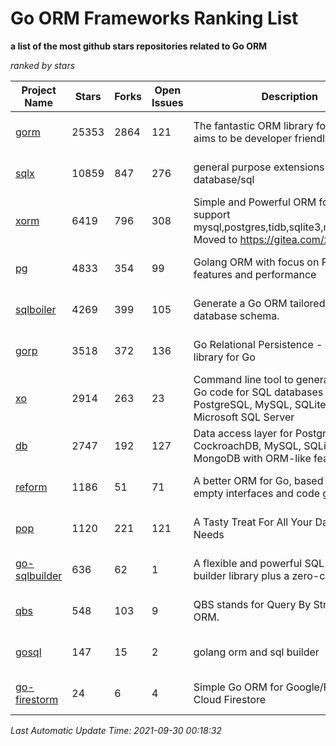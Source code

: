Go ORM Frameworks Ranking List
==========

**a list of the most github stars repositories related to Go ORM**

*ranked by stars*

| Project Name | Stars | Forks | Open Issues | Description | Last Commit |
| ------------ | ----- | ----- | ----------- | ----------- | ----------- |
| [gorm](https://github.com/go-gorm/gorm) | 25353 | 2864 | 121 | The fantastic ORM library for Golang, aims to be developer friendly | 2021-09-29 06:02:35 |
| [sqlx](https://github.com/jmoiron/sqlx) | 10859 | 847 | 276 | general purpose extensions to golang's database/sql | 2021-05-15 17:05:56 |
| [xorm](https://github.com/go-xorm/xorm) | 6419 | 796 | 308 | Simple and Powerful ORM for Go, support mysql,postgres,tidb,sqlite3,mssql,oracle, Moved to https://gitea.com/xorm/xorm | 2019-10-15 07:03:49 |
| [pg](https://github.com/go-pg/pg) | 4833 | 354 | 99 | Golang ORM with focus on PostgreSQL features and performance | 2021-09-23 13:28:28 |
| [sqlboiler](https://github.com/volatiletech/sqlboiler) | 4269 | 399 | 105 | Generate a Go ORM tailored to your database schema. | 2021-09-26 23:31:45 |
| [gorp](https://github.com/go-gorp/gorp) | 3518 | 372 | 136 | Go Relational Persistence - an ORM-ish library for Go | 2021-03-04 16:05:55 |
| [xo](https://github.com/xo/xo) | 2914 | 263 | 23 | Command line tool to generate idiomatic Go code for SQL databases supporting PostgreSQL, MySQL, SQLite, Oracle, and Microsoft SQL Server | 2021-09-24 23:46:24 |
| [db](https://github.com/upper/db) | 2747 | 192 | 127 | Data access layer for PostgreSQL, CockroachDB, MySQL, SQLite and MongoDB with ORM-like features. | 2021-08-28 13:31:10 |
| [reform](https://github.com/go-reform/reform) | 1186 | 51 | 71 | A better ORM for Go, based on non-empty interfaces and code generation. | 2021-08-27 09:52:02 |
| [pop](https://github.com/gobuffalo/pop) | 1120 | 221 | 121 | A Tasty Treat For All Your Database Needs | 2021-08-10 11:45:44 |
| [go-sqlbuilder](https://github.com/huandu/go-sqlbuilder) | 636 | 62 | 1 | A flexible and powerful SQL string builder library plus a zero-config ORM. | 2021-09-07 02:57:41 |
| [qbs](https://github.com/coocood/qbs) | 548 | 103 | 9 | QBS stands for Query By Struct. A Go ORM. | 2017-04-18 01:16:07 |
| [gosql](https://github.com/rushteam/gosql) | 147 | 15 | 2 | golang orm and sql builder | 2021-06-21 07:03:35 |
| [go-firestorm](https://github.com/jschoedt/go-firestorm) | 24 | 6 | 4 | Simple Go ORM for Google/Firebase Cloud Firestore | 2020-07-07 16:31:05 |

*Last Automatic Update Time: 2021-09-30 00:18:32*